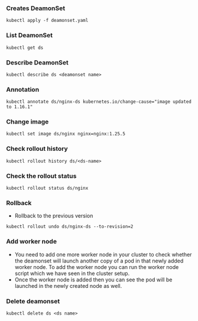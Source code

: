 ### Creates DeamonSet
```
kubectl apply -f deamonset.yaml
```
### List DeamonSet
```
kubectl get ds
```
### Describe DeamonSet
```
kubectl describe ds <deamonset name>
```

### Annotation 
```
kubectl annotate ds/nginx-ds kubernetes.io/change-cause="image updated to 1.16.1"
```

### Change image
```
kubectl set image ds/nginx nginx=nginx:1.25.5
```

### Check rollout history

```
kubectl rollout history ds/<ds-name>
```

### Check the rollout status

```
kubectl rollout status ds/nginx
```

### Rollback

- Rollback to the previous version

```
kubectl rollout undo ds/nginx-ds --to-revision=2
```

### Add worker node

- You need to add one more worker node in your cluster to check whether the deamonset will launch another copy of a pod in that newly added worker node. To add the worker node you can run the worker node script which we have seen in the cluster setup.
- Once the worker node is added then you can see the pod will be launched in the newly created node as well.

### Delete deamonset
```
kubectl delete ds <ds name>
